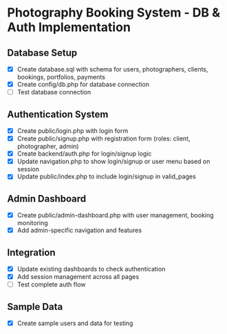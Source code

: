 # Photography Booking System - DB & Auth Implementation

## Database Setup
- [x] Create database.sql with schema for users, photographers, clients, bookings, portfolios, payments
- [x] Create config/db.php for database connection
- [ ] Test database connection

## Authentication System
- [x] Create public/login.php with login form
- [x] Create public/signup.php with registration form (roles: client, photographer, admin)
- [x] Create backend/auth.php for login/signup logic
- [x] Update navigation.php to show login/signup or user menu based on session
- [x] Update public/index.php to include login/signup in valid_pages

## Admin Dashboard
- [x] Create public/admin-dashboard.php with user management, booking monitoring
- [x] Add admin-specific navigation and features

## Integration
- [x] Update existing dashboards to check authentication
- [x] Add session management across all pages
- [ ] Test complete auth flow

## Sample Data
- [x] Create sample users and data for testing
